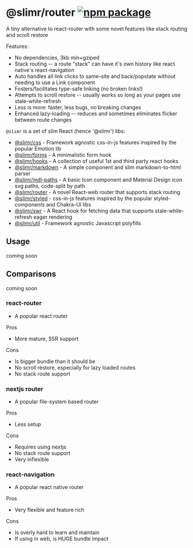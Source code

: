 # @slimr/router [![npm package](https://img.shields.io/npm/v/@slimr/router.svg?style=flat-square)](https://npmjs.org/package/@slimr/router)

A tiny alternative to react-router with some novel features like stack routing and scroll restore

<!--
Demos: See `./examples/css-and-styled` or [CodeSandbox](https://codesandbox.io/s/64r9px?file=/src/App.tsx)
-->

Features:

- No dependencies, 3kb min+gziped
- Stack routing -- a route "stack" can have it's own history like react native's react-navigation
- Auto handles all link clicks to same-site and back/popstate without needing to use a Link component
- Fosters/facilitates type-safe linking (no broken links!)
- Attempts to scroll restore -- usually works so long as your pages use stale-while-refresh
- Less is more: faster, less bugs, no breaking changes
- Enhanced lazy-loading -- reduces and sometimes eliminates flicker between route changes

`@slimr` is a set of slim React (hence '@slimr') libs:

- [@slimr/css](https://www.npmjs.com/package/@slimr/css) - Framework agnostic css-in-js features inspired by the popular Emotion lib
- [@slimr/forms](https://www.npmjs.com/package/@slimr/forms) - A minimalistic form hook
- [@slimr/hooks](https://www.npmjs.com/package/@slimr/hooks) - A collection of useful 1st and third party react hooks
- [@slimr/markdown](https://www.npmjs.com/package/@slimr/markdown) - A simple component and slim markdown-to-html parser
- [@slimr/mdi-paths](https://www.npmjs.com/package/@slimr/mdi-paths) - A basic Icon component and Material Design icon svg paths, code-split by path.
- [@slimr/router](https://www.npmjs.com/package/@slimr/router) - A novel React-web router that supports stack routing
- [@slimr/styled](https://www.npmjs.com/package/@slimr/styled) - css-in-js features inspired by the popular styled-components and Chakra-UI libs
- [@slimr/swr](https://www.npmjs.com/package/@slimr/swr) - A React hook for fetching data that supports stale-while-refresh eager rendering
- [@slimr/util](https://www.npmjs.com/package/@slimr/util) - Framework agnostic Javascript polyfills

## Usage

coming soon

## Comparisons

coming soon

### react-router

- A popular react router

Pros

- More mature, SSR support

Cons

- Is bigger bundle than it should be
- No scroll restore, especially for lazy loaded routes
- No stack route support

### nextjs router

- A popular file-system based router

Pros

- Less setup

Cons

- Requires using nextjs
- No stack route support
- Very inflexible

### react-navigation

- A popular react native router

Pros

- Very flexible and feature rich

Cons

- Is overly hard to learn and maintain
- If using in web, is HUGE bundle impact
